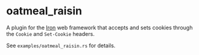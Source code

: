 # oatmeal_raisin

A plugin for the [Iron](https://github.com/iron/iron) web framework that accepts and sets cookies through the `Cookie` and `Set-Cookie` headers.

See `examples/oatmeal_raisin.rs` for details.
